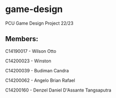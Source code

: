 # game-design

PCU Game Design Project 22/23

## Members:

C14190017 - Wilson Otto

C14200023 - Winston

C14200039 - Budiman Candra

C14200062 - Angelo Brian Rafael

C14200160 - Denzel Daniel D'Assante Tangsaputra
